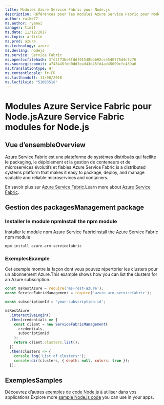 ```yaml
---
title: Modules Azure Service Fabric pour Node.js
description: Références pour les modules Azure Service Fabric pour Node.js
author: rwike77
ms.author: ryanwi
manager: timlt
ms.date: 11/12/2017
ms.topic: article
ms.prod: azure
ms.technology: azure
ms.devlang: nodejs
ms.service: Service Fabric
ms.openlocfilehash: 3fd2f73bc6fddf01548bbb92cce540775d4c7c76
ms.sourcegitcommit: a748445fdd0dd7ead43d45fd4ad45009cfc439a6
ms.translationtype: HT
ms.contentlocale: fr-FR
ms.lasthandoff: 11/08/2018
ms.locfileid: "51083518"
---
```

# <a name="azure-service-fabric-modules-for-nodejs"></a><span data-ttu-id="ed70c-103">Modules Azure Service Fabric pour Node.js</span><span class="sxs-lookup"><span data-stu-id="ed70c-103">Azure Service Fabric modules for Node.js</span></span>

## <a name="overview"></a><span data-ttu-id="ed70c-104">Vue d’ensemble</span><span class="sxs-lookup"><span data-stu-id="ed70c-104">Overview</span></span>

<span data-ttu-id="ed70c-105">Azure Service Fabric est une plateforme de systèmes distribués qui facilite le packaging, le déploiement et la gestion de conteneurs et de microservices évolutifs et fiables.</span><span class="sxs-lookup"><span data-stu-id="ed70c-105">Azure Service Fabric is a distributed systems platform that makes it easy to package, deploy, and manage scalable and reliable microservices and containers.</span></span>

<span data-ttu-id="ed70c-106">En savoir plus sur [Azure Service Fabric](https://docs.microsoft.com/azure/service-fabric/service-fabric-overview).</span><span class="sxs-lookup"><span data-stu-id="ed70c-106">Learn more about [Azure Service Fabric](https://docs.microsoft.com/azure/service-fabric/service-fabric-overview).</span></span>

## <a name="management-package"></a><span data-ttu-id="ed70c-107">Gestion des packages</span><span class="sxs-lookup"><span data-stu-id="ed70c-107">Management package</span></span>

### <a name="install-the-npm-module"></a><span data-ttu-id="ed70c-108">Installer le module npm</span><span class="sxs-lookup"><span data-stu-id="ed70c-108">Install the npm module</span></span>

<span data-ttu-id="ed70c-109">Installer le module npm Azure Service Fabric</span><span class="sxs-lookup"><span data-stu-id="ed70c-109">Install the Azure Service Fabric npm module</span></span>

```bash
npm install azure-arm-servicefabric
```

### <a name="example"></a><span data-ttu-id="ed70c-110">Exemples</span><span class="sxs-lookup"><span data-stu-id="ed70c-110">Example</span></span>

<span data-ttu-id="ed70c-111">Cet exemple montre la façon dont vous pouvez répertorier les clusters pour un abonnement Azure.</span><span class="sxs-lookup"><span data-stu-id="ed70c-111">This example shows how you can list the clusters for an Azure subscription.</span></span>

```javascript
const msRestAzure = require('ms-rest-azure');
const ServiceFabricManagement = require('azure-arm-servicefabric');

const subscriptionId = 'your-subscription-id';

msRestAzure
  .interactiveLogin()
  .then(credentials => {
    const client = new ServiceFabricManagement(
      credentials,
      subscriptionId
    );
    return client.clusters.list();
  })
  .then(clusters => {
    console.log('List of clusters:');
    console.dir(clusters, { depth: null, colors: true });
  });
```

## <a name="samples"></a><span data-ttu-id="ed70c-112">Exemples</span><span class="sxs-lookup"><span data-stu-id="ed70c-112">Samples</span></span>

<span data-ttu-id="ed70c-113">Découvrez d’autres [exemples de code Node.js](https://azure.microsoft.com/resources/samples/?platform=nodejs) à utiliser dans vos applications.</span><span class="sxs-lookup"><span data-stu-id="ed70c-113">Explore more [sample Node.js code](https://azure.microsoft.com/resources/samples/?platform=nodejs) you can use in your apps.</span></span>
